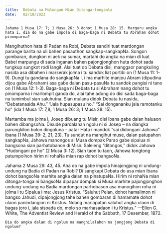 ```yaml
---
title:  Debata na Malungun Mian Ditonga-tonganta
date:   02/10/2023
---
```


`Jahama 1 Musa 17: 7; 1 Musa 26: 3 dohot 1 Musa 28: 15. Marguru angka hata i, dia do na gabe impola di baga-baga ni Debata tu Abraham dohot pinomparna?`

Mangihuthon hata di Padan na Robi, Debata sandiri tuat mardongan parange barita na uli bahen pasauthon sangkap-sangkapNa. Songon gombaran, dungkon ni aek na sumar, martahi do angka na mian di luat Babel marpungu di sada inganan bahen pajongjonghon huta dohot sada tungkup sungkot rodi langit. Alai tuat do Debata disi, manggaor pangkuling nasida asa dibahen i marserak jolma i tu sandok liat portibi on (1 Musa 11: 1-9). Dungi tu gandana do sangkapNa i, i ma marhite manjou Abram (dipudina dijou gabe Abraham) asa gabe dalan pasu-pasuNa tu sandok pangisi ni tano on (1 Musa 12: 1-3). Baga-baga ni Debata tu si Abraham nang dohot tu pinomparna i marlompit ganda do, alai tahe adong do disi sada baga-baga na tumimbul sian saluhutna. Sian mulana didok Debata tu nasida, “Debatanasida Ahu.” “Jala hupasupasu ho.” “Sai dongananku jala ramotanku ho” (ida 1 Musa 17: 7,8; 1 Musa 26: 3; 1 Musa 28: 15).

Martamba ma jolma i, Josep dibuang tu Misir, disi ibana gabe dalan haluaon bahen dibangsoNa. Disude pardalanan ngolu ni si Josep – na diangka parungkilon bolon dingoluna – patar Hata i mandok “sai didongani Jahowa” ibana (1 Musa 39: 2, 21, 23). Tu sundut na mangihut muse, dalan patupahon sangkapNa, Jahowa manongos si Musa dompak Parao gabe sipalua ni bangsona sian parhatobanon di Misir. Saleleng “ditongos,” didok Jahowa “Hudongani pe ho” (2 Musa 3: 12). Sian taon tu taon, Jahowa tongtong patumpolhon hirim ni rohaNa mian rap dohot bangsoNa.

Jahama 2 Musa 29: 43, 45. Aha do na gabe impola hinajongjong ni undung-undung na Badia di Padan na Robi? Di sangkapi Debata do asa mian Ibana dohot bangsoNa marhite angka dalan na pinatupaNa. Hirim ni rohaNa mian ditonga-tonga ni bangsoNa dipapar dompak si Musa marhite pajongjonghon undung-undung na Badia mardongan parhobason asa manogihon roha ni jolma i tu Sipalua i ma: Jesus Kristus. “Saluhut Pelan, dohot hamalimon ni bangso Jahudi, dipajongjong tahe bahen gombaran di hamamate dohot ulaon panindangion ni Kristus. Ndang marlapatan saluhut angka ulaon di bagas joro i, jala sisoada do, molo so marhasadaon i tu Kristus.” —Ellen G. White, The Adventist Review and Herald of the Sabbath, 17 Desember, 1872.

`Dia do angka dalan di ngolum na manghilalahon na jongjong Debata di ngolum?`
